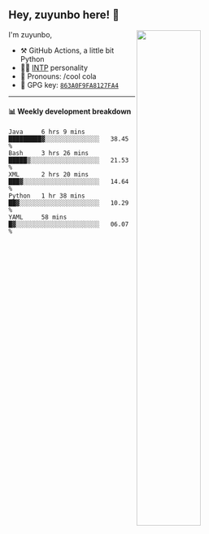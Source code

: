 

## Hey, zuyunbo here! :wave: 
[<img align="right" width="50%" src="https://github-readme-stats.vercel.app/api?username=zuyunbo&theme=dark&show_icons=true">](https://metrics.lecoq.io/ouuan?template=classic)

I'm zuyunbo,

-   :hammer_and_pick: GitHub Actions, a little bit Python
-   :man_scientist: [INTP](https://www.16personalities.com/profiles/3302586f07ca3) personality
-   :man: Pronouns: /cool cola
-   :key: GPG key: [`863A0F9FA8127FA4`](https://github.com/zuyunbo.gpg)

---

#### :bar_chart: Weekly development breakdown
<!--START_SECTION:waka-->
```text
Java     6 hrs 9 mins    █████████▓░░░░░░░░░░░░░░░   38.45 % 
Bash     3 hrs 26 mins   █████▒░░░░░░░░░░░░░░░░░░░   21.53 % 
XML      2 hrs 20 mins   ███▓░░░░░░░░░░░░░░░░░░░░░   14.64 % 
Python   1 hr 38 mins    ██▓░░░░░░░░░░░░░░░░░░░░░░   10.29 % 
YAML     58 mins         █▓░░░░░░░░░░░░░░░░░░░░░░░   06.07 % 
```
<!--END_SECTION:waka-->

